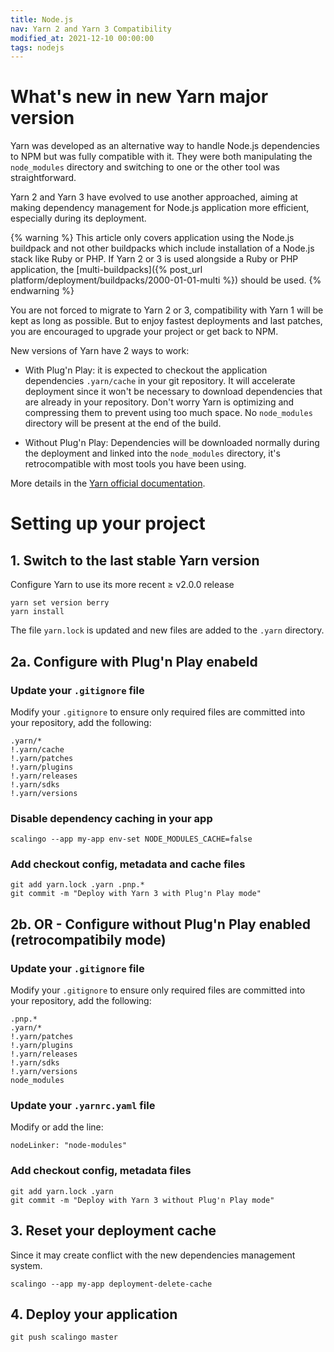 ```yaml
---
title: Node.js
nav: Yarn 2 and Yarn 3 Compatibility
modified_at: 2021-12-10 00:00:00
tags: nodejs
---
```


# What's new in new Yarn major version

Yarn was developed as an alternative way to handle Node.js dependencies to NPM
but was fully compatible with it. They were both manipulating the
`node_modules` directory and switching to one or the other tool was
straightforward.

Yarn 2 and Yarn 3 have evolved to use another approached, aiming at making
dependency management for Node.js application more efficient, especially during
its deployment.

{% warning %}
This article only covers application using the Node.js buildpack and not other
buildpacks which include installation of a Node.js stack like Ruby or PHP. If
Yarn 2 or 3 is used alongside a Ruby or PHP application, the
[multi-buildpacks]({% post_url platform/deployment/buildpacks/2000-01-01-multi
%}) should be used.
{% endwarning %}

You are not forced to migrate to Yarn 2 or 3, compatibility with Yarn 1 will be
kept as long as possible. But to enjoy fastest deployments and last patches,
you are encouraged to upgrade your project or get back to NPM.

New versions of Yarn have 2 ways to work:

* With Plug'n Play: it is expected to checkout the application dependencies
  `.yarn/cache` in your git repository. It will accelerate deployment since it
  won't be necessary to download dependencies that are already in your repository.
  Don't worry Yarn is optimizing and compressing them to prevent using too much space.
  No `node_modules` directory will be present at the end of the build.

* Without Plug'n Play: Dependencies will be downloaded normally during the
  deployment and linked into the `node_modules` directory, it's
  retrocompatible with most tools you have been using.

More details in the [Yarn official documentation](https://yarnpkg.com/getting-started/migration).

# Setting up your project

## 1. Switch to the last stable Yarn version

Configure Yarn to use its more recent ≥ v2.0.0 release

```
yarn set version berry
yarn install
```

The file `yarn.lock` is updated and new files are added to the `.yarn` directory.

## 2a. Configure with Plug'n Play enabeld

### Update your `.gitignore` file

Modify your `.gitignore` to ensure only required files are committed into
your repository, add the following:

```
.yarn/*
!.yarn/cache
!.yarn/patches
!.yarn/plugins
!.yarn/releases
!.yarn/sdks
!.yarn/versions
```

### Disable dependency caching in your app

```
scalingo --app my-app env-set NODE_MODULES_CACHE=false
```

### Add checkout config, metadata and cache files

```
git add yarn.lock .yarn .pnp.*
git commit -m "Deploy with Yarn 3 with Plug'n Play mode"
```

## 2b. OR - Configure without Plug'n Play enabled (retrocompatibily mode)

### Update your `.gitignore` file

Modify your `.gitignore` to ensure only required files are committed into
your repository, add the following:

```
.pnp.*
.yarn/*
!.yarn/patches
!.yarn/plugins
!.yarn/releases
!.yarn/sdks
!.yarn/versions
node_modules
```

### Update your `.yarnrc.yaml` file

Modify or add the line:

```
nodeLinker: "node-modules"
```

### Add checkout config, metadata files

```
git add yarn.lock .yarn
git commit -m "Deploy with Yarn 3 without Plug'n Play mode"
```

## 3. Reset your deployment cache

Since it may create conflict with the new dependencies management system.

```
scalingo --app my-app deployment-delete-cache
```

## 4. Deploy your application

```
git push scalingo master
```

